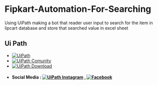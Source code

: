 # Fipkart-Automation-For-Searching
Using UiPath making a bot that reader user input to search for the item in lipcart database and store that searched value in excel sheet  

## Ui Path
- [![UiPath](https://img.shields.io/badge/UiPath-orange.svg?logo=UiPath&logoColor=white)](https://www.uipath.com/)
- [![UiPath Comunity](https://img.shields.io/badge/UiPath%20Comunity-orange.svg?logo=UiPath&logoColor=white)](https://community.uipath.com/)
- [![UiPath Download](https://img.shields.io/badge/UiPath%20Download-orange.svg?logo=UiPath&logoColor=white)](https://www.uipath.com/rpa/academic-alliance/academic-studio-download)
- #### Social Media : [![UiPath Instagram](https://img.shields.io/badge/Instagram-red.svg?logo=instagram&logoColor=white)](https://www.instagram.com/uipathglobal/) , [![Facebook](https://img.shields.io/badge/Facebook-blue.svg?logo=facebook&logoColor=white)](https://www.facebook.com/UiPath/)
